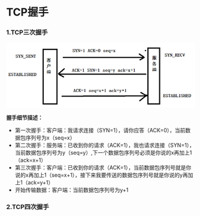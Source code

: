 # TCP握手

### 1.TCP三次握手

![](/assets/TCP三次握手图.png)

**握手细节描述：**

* 第一次握手：客户端：我请求连接（SYN=1），请你应答（ACK=0），当前数据包序列号为x（seq=x）
* 第二次握手：服务端：已收到你的请求（ACK=1），我也请求连接（SYN=1），当前数据包序列号为y（seq=y）,下一个数据包序列号必须是你说的x再加上1（ack=x+1）
* 第三次握手：客户端：已收到你的请求（ACK=1），当前数据包序列号就是你说的x再加上1（seq=x+1），接下来我要传送的数据包序列号就是你说的y再加上1（ack=y+1）
* 开始传输数据：客户端：当前数据包序列号为y+1

### 2.TCP四次握手




